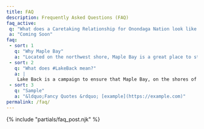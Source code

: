 ```yaml
---
title: FAQ
description: Frequently Asked Questions (FAQ)
faq_active: 
 q: "What does a Caretaking Relationship for Onondaga Nation look like and mean?"
 a: "Coming Soon"
faq: 
 - sort: 1
   q: "Why Maple Bay"
   a: "Located on the northwest shore, Maple Bay is a great place to start with returning Onondaga lake to Onondaga nation because it is one of the least polluted parts of the lake. It is a quiet, relatively secluded spot where there are many plants and animals. As a protected and secluded part of the lake it provides some privacy for the people who gather there. Our sister organization NOON has made a wonderful map showing the location of Maple Bay."
 - sort: 2
   q: "What does #LakeBack mean?" 
   a: |
    Lake Back is a campaign to ensure that Maple Bay, on the shores of Onondaga Lake is returned to the Onondaga Nation. The County Legislature passed a resolution to return Maple Bay in a [2016 resolution](/pdfs/Onondaga-land-transfer-committee-resolution-5-3-16.pdf), which replaced a previous County Legislature [resolution from 2011](/pdfs/ongov-june-2011.pdf). Lake Back will restore the relationship between the Onondaga Nation and our sacred Onondaga Lake. This campaign grows from the global LandBack movement. Our sister organization [Honor the Earth says](https://www.honorearth.org/land-back), &ldquo;Land Back is a political movement of returning land to Indigenous people whose land and sovereignty were stolen by settler colonialism. With land at its core, Land Back is also about reclaiming our peoplehood, medicines, ceremonies, languages &amp; our futures. It is about fighting for a world in which we all live in right relationship with the environment and each other.&rdquo;
 - sort: 3
   q: "Sample"
   a: "&ldquo;Fancy Quotes &rdquo; [example](https://example.com)"
permalink: /faq/
---
```

{% include "partials/faq_post.njk" %}
